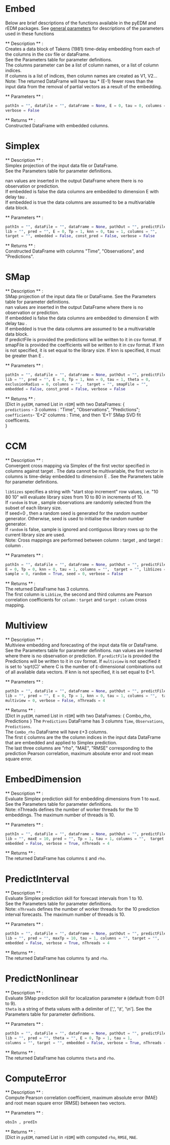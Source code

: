 # <function> Embed </function>

Below are brief descriptions of the functions available in the pyEDM and rEDM
packages. See [general parameters](../general_parameters) 
for descriptions of the parameters used in these functions

** Description **  :   
Creates a data block of Takens (1981) time-delay embedding from each of the 
columns in the csv file or dataFrame.  
See the Parameters table for parameter definitions.  
The columns parameter can be a list of column names, or a list of 
column indices.   
If columns is a list of indices, then column names are created as V1, V2...  
Note: The returned DataFrame will have tau * (E-1) fewer 
rows than the input data from the removal of partial vectors as 
a result of the embedding.

** Parameters **  :   
```python
pathIn = "", dataFile = "", dataFrame = None, E = 0, tau = 0, columns = "", 
verbose = False
```

** Returns **  :   
Constructed DataFrame with embedded columns.

# <function> Simplex </function> 
** Description **  :   
Simplex projection of the input data file or DataFrame.     
See the Parameters table for parameter definitions.   

nan values are inserted in the output DataFrame where there is 
no observation or prediction.  
If embedded is false the data columns are embedded to dimension E with delay tau .  
If embedded is true the data columns are assumed to be a multivariable data block.  

** Parameters **  :   
```python
pathIn = "", dataFile = "", dataFrame = None, pathOut = "", predictFile = "",
lib = "", pred = "", E = 0, Tp = 1, knn = 0, tau = 1, columns = "", 
target = "", embedded = False, const_pred = False, verbose = False
```

** Returns **  :   
Constructed DataFrame with columns "Time", "Observations", and "Predictions".


# <function> SMap </function> 
** Description **  :   
SMap projection of the input data file or DataFrame. 
See the Parameters table for parameter definitions.  
nan values are inserted in the output DataFrame where there is 
no observation or prediction.  
If embedded is false the data columns are embedded to dimension E with delay tau .   
If embedded is true the data columns are assumed to be a multivariable data block.   
If predictFile is provided the predictions will be written to it in csv format.
If smapFile is provided the coefficients will be written to it in csv format.
If knn is not specified, it is set equal to the library size. 
If knn is specified, it must be greater than E .

** Parameters **  :   
```python
pathIn = "", dataFile = "", dataFrame = None, pathOut = "", predictFile = "",
lib = "", pred = "", E = 0, Tp = 1, knn = 0, tau = 1, theta = 0,  
exclusionRadius = 0, columns = "",  target = "", smapFile = "",  
embedded = False, const_pred = False, verbose = False
```

** Returns **  :   
[Dict in `pyEDM`, named List in `rEDM`] with two DataFrames: {  
`predictions` - 3 columns : "Time", "Observations", "Predictions";  
`coefficients`- 'E+2' columns : Time, and then 'E+1' SMap SVD fit coefficents.  
}

# <function> CCM </function> 
** Description **  :   
Convergent cross mapping via Simplex of the first vector specified in columns against target . The
data cannot be multivariable, the first vector in columns is time-delay embedded to dimension E . See
the Parameters table for parameter definitions.

`libSizes` specifies a string with "start stop increment" 
row values, i.e. "10 80 10" will evaluate library sizes from 10 to 80 
in increments of 10.  
If `random` is true , sample observations are randomly selected from the 
subset of each library size.  
If seed=0 , then a random seed is generated for the random number generator. 
Otherwise, seed is used to initialise the random number generator.  
If `random` is false, sample is ignored and contiguous library rows up to the 
current library size are used.  
Note: Cross mappings are performed between column : target , and target : column . 

** Parameters **  :   
```python
pathIn = "", dataFile = "", dataFrame = None, pathOut = "", predictFile = "",  
E = 0, Tp = 0, knn = 0, tau = 1, columns = "",  target = "", libSizes = "",   
sample = 0, random = True, seed = 0, verbose = False
```

** Returns **  :   
The returned DataFrame has 3 columns.   
The first column is `LibSize`, the second and third columns
are Pearson correlation coefficients for `column` : `target` 
and `target` : `column` cross mapping.

# <function> Multiview </function> 
** Description **  :   
Multiview embedding and forecasting of the input data file or DataFrame.   
See the Parameters table for parameter definitions.
nan values are inserted where there is no observation or prediction.
If `predictFile` is provided the Predictions will be written to it in csv format.
If `multiview` is not specified it is set to 'sqrt(C)' where C is the number of 
`E`-dimensional combinations out of all available data vectors.
If knn is not specified, it is set equal to E+1.

** Parameters **  :   
```python
pathIn = "", dataFile = "", dataFrame = None, pathOut = "", predictFile = "",  
lib = "", pred = "", E = 0, Tp = 1, knn = 0, tau = 1, columns = "",  target = "",
multiview = 0, verbose = False, nThreads = 4
```

** Returns **  :   
[Dict in `pyEDM`, named List in `rEDM`] with two DataFrames: { 
Combo_rho, Predictions }
The `Predictions` DataFrame has 3 columns `Time`, `Observations`, `Predictions`.   
The `Combo_rho` DataFrame will have `E`+3 columns.   
The first `E` columns are the the column indices in the input data DataFrame 
that are embedded and applied to Simplex prediction.   
The last three columns are "rho", "MAE", "RMSE" corresponding to the prediction 
Pearson correlation, maximum absolute error and root mean square error.

# <function> EmbedDimension </function> 
** Description **  :   
Evaluate Simplex prediction skill for embedding dimensions from 1 to `maxE`.  
See the Parameters table for parameter definitions.  
Note: nThreads defines the number of worker threads for the 10 embeddings. 
The maximum number of threads is 10.

** Parameters **  :   
```python
pathIn = "", dataFile = "", dataFrame = None, pathOut = "", predictFile = "",  
lib = "", maxE = 10, pred = "", Tp = 1, tau = 1, columns = "",  target = "",
embedded = False, verbose = True, nThreads = 4
```

** Returns **  :   
The returned DataFrame has columns `E` and `rho`.   

# <function> PredictInterval </function> 
** Description **  :   
Evaluate Simplex prediction skill for forecast intervals from 1 to 10.   
See the Parameters table for parameter definitions.  
Note: `nThreads` defines the number of worker threads for the 10 prediction 
interval forecasts. The maximum number of threads is 10.

** Parameters **  :   
```python
pathIn = "", dataFile = "", dataFrame = None, pathOut = "", predictFile = "",  
lib = "", pred = "", maxTp = 10, tau = 1, columns = "", target = "",
embedded = False, verbose = True, nThreads = 4
```

** Returns **  :   
The returned DataFrame has columns `Tp` and `rho`. 

# <function> PredictNonlinear </function> 
** Description **  :   
Evaluate SMap prediction skill for localization parameter 
`θ`  (default from 0.01 to 9).   
`theta` is a string of theta values with a delimiter of [',', '\t', '\n'].
See the Parameters table for parameter definitions.

** Parameters **  :   
```python
pathIn = "", dataFile = "", dataFrame = None, pathOut = "", predictFile = "",  
lib = "", pred = "", theta = "", E = 0, Tp = 1, tau = 1,   
columns = "", target = "", embedded = False, verbose = True, nThreads = 4
```

** Returns **  :   
The returned DataFrame has columns `theta` and `rho`. 

# <function> ComputeError </function> 
** Description **  :   
Compute Pearson correlation coefficient, maximum absolute error (MAE) 
and root mean square error (RMSE) between two vectors.

** Parameters **  :   
```python
obsIn , predIn 
```

** Returns **  :   
[Dict in `pyEDM`, named List in `rEDM`] with computed `rho`, `RMSE`, `MAE`.
